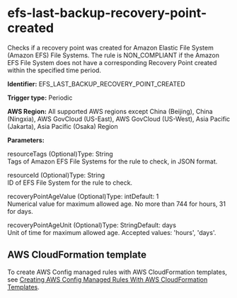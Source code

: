 # efs\-last\-backup\-recovery\-point\-created<a name="efs-last-backup-recovery-point-created"></a>

Checks if a recovery point was created for Amazon Elastic File System \(Amazon EFS\) File Systems\. The rule is NON\_COMPLIANT if the Amazon EFS File System does not have a corresponding Recovery Point created within the specified time period\. 

**Identifier:** EFS\_LAST\_BACKUP\_RECOVERY\_POINT\_CREATED

**Trigger type:** Periodic

**AWS Region:** All supported AWS regions except China \(Beijing\), China \(Ningxia\), AWS GovCloud \(US\-East\), AWS GovCloud \(US\-West\), Asia Pacific \(Jakarta\), Asia Pacific \(Osaka\) Region

**Parameters:**

resourceTags \(Optional\)Type: String  
Tags of Amazon EFS File Systems for the rule to check, in JSON format\.

resourceId \(Optional\)Type: String  
ID of EFS File System for the rule to check\.

recoveryPointAgeValue \(Optional\)Type: intDefault: 1  
Numerical value for maximum allowed age\. No more than 744 for hours, 31 for days\.

recoveryPointAgeUnit \(Optional\)Type: StringDefault: days  
Unit of time for maximum allowed age\. Accepted values: 'hours', 'days'\.

## AWS CloudFormation template<a name="w79aac11c32c17b9d257c15"></a>

To create AWS Config managed rules with AWS CloudFormation templates, see [Creating AWS Config Managed Rules With AWS CloudFormation Templates](aws-config-managed-rules-cloudformation-templates.md)\.